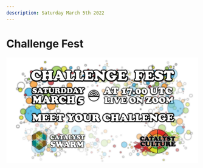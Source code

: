 ```yaml
---
description: Saturday March 5th 2022
---
```


# Challenge Fest

![](<../.gitbook/assets/2022-03-10 (2).png>)
